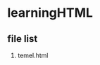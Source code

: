 <!DOCTYPE html>
<html>
  <body>
    <h1>learningHTML</h1>
    <h2>file list</h2>
    <ol>
      <li>temel.html</li>
  </body>
</html>
